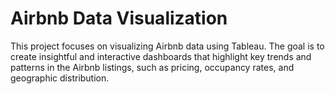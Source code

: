 # Airbnb Data Visualization
 This project focuses on visualizing Airbnb data using Tableau. The goal is to create insightful and interactive dashboards that highlight key trends and patterns in the Airbnb listings, such as pricing, occupancy rates, and geographic distribution.
